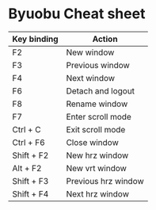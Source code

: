 # Byuobu Cheat sheet

|Key binding    |Action             |
|---------------|-------------------|
|F2             |New window         |
|F3             |Previous window    |
|F4             |Next window        |
|F6             |Detach and logout  |
|F8             |Rename window      |
|F7             |Enter scroll mode  |
|Ctrl + C       |Exit scroll mode   |
|Ctrl + F6      |Close window       |
|Shift + F2     |New hrz window     |
|Alt + F2       |New vrt window     |
|Shift + F3     |Previous hrz window|
|Shift + F4     |Next hrz window    |
